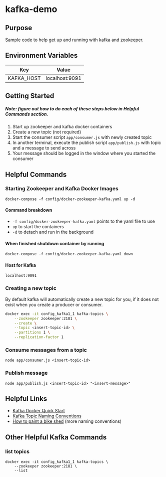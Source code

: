 # kafka-demo

## Purpose
Sample code to help get up and running with kafka and zookeeper.

## Environment Variables
| Key | Value |
|---|---|
| KAFKA_HOST | localhost:9091 |

## Getting Started
##### Note: figure out how to do each of these steps below in Helpful Commands section.
1. Start up zookeeper and kafka docker containers
1. Create a new topic (not required)
1. Start the consumer script `app/consumer.js` with newly created topic
1. In another terminal, execute the publish script `app/publish.js` with topic and a message to send across
1. Your message should be logged in the window where you started the consumer


## Helpful Commands
### Starting Zookeeper and Kafka Docker Images
```
docker-compose -f config/docker-zookeeper-kafka.yaml up -d
```
#### Command breakdown
* `-f config/docker-zookeeper-kafka.yaml` points to the yaml file to use
* `up` to start the containers
* `-d` to detach and run in the background

#### When finished shutdown container by running
```
docker-compose -f config/docker-zookeeper-kafka.yaml down
```

#### Host for Kafka
```
localhost:9091
```

### Creating a new topic
By default kafka will automatically create a new topic for you, if it does not exist when you create a producer or consumer.
```sh
docker exec -it config_kafka1_1 kafka-topics \
    --zookeeper zookeeper:2181 \
    --create \
    --topic <insert-topic-id> \
    --partitions 1 \
    --replication-factor 1
```

### Consume messages from a topic
```
node app/consumer.js <insert-topic-id>
```

### Publish message
```
node app/publish.js <insert-topic-id> "<insert-message>"
```


## Helpful Links
* [Kafka Docker Quick Start](https://devshawn.com/blog/apache-kafka-docker-quick-start/)
* [Kafka Topic Naming Conventions](https://devshawn.com/blog/apache-kafka-topic-naming-conventions/)
* [How to paint a bike shed](https://riccomini.name/how-paint-bike-shed-kafka-topic-naming-conventions) (more naming conventions)


## Other Helpful Kafka Commands
### list topics
```
docker exec -it config_kafka1_1 kafka-topics \
    --zookeeper zookeeper:2181 \
    --list
```
